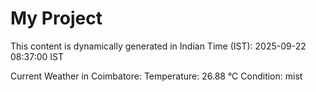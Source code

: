 # My Project

This content is dynamically generated in Indian Time (IST): 2025-09-22 08:37:00 IST


Current Weather in Coimbatore:
Temperature: 26.88 °C
Condition: mist
